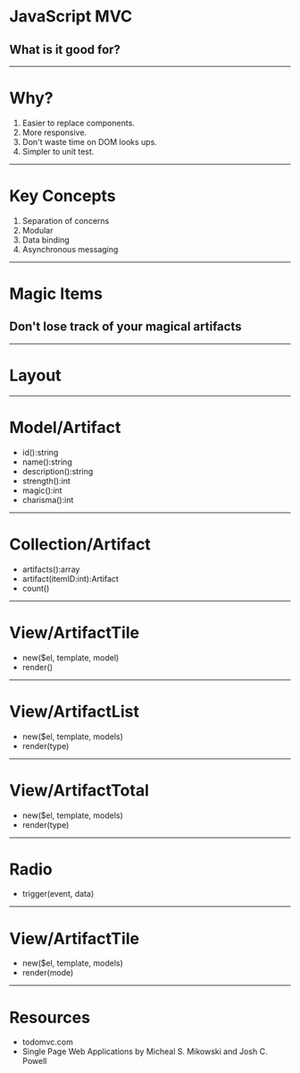 # JavaScript MVC
## What is it good for?

***

# Why?

1. Easier to replace components.
2. More responsive.
3. Don't waste time on DOM looks ups.
4. Simpler to unit test.

***

# Key Concepts

1. Separation of concerns
2. Modular
2. Data binding
3. Asynchronous messaging

***

# Magic Items
## Don't lose track of your magical artifacts

***

# Layout

***


# Model/Artifact

* id():string
* name():string
* description():string
* strength():int
* magic():int
* charisma():int

***

# Collection/Artifact

* artifacts():array
* artifact(itemID:int):Artifact
* count()

***

# View/ArtifactTile

* new($el, template, model)
* render()

***

# View/ArtifactList

* new($el, template, models)
* render(type)

***

# View/ArtifactTotal
* new($el, template, models)
* render(type)

***

# Radio

* trigger(event, data)

***

# View/ArtifactTile

* new($el, template, models)
* render(mode)

***

# Resources

* todomvc.com
* Single Page Web Applications by Micheal S. Mikowski and Josh C. Powell